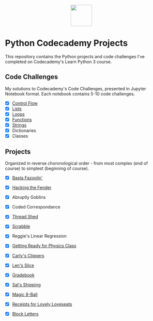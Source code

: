 <p align="center"> <img src="https://user-images.githubusercontent.com/104512014/176559133-f6434a3e-02ea-403e-892d-644b4401ea88.png" height="70px"/> </p>

# Python Codecademy Projects #
This repository contains the Python projects and code challenges I've completed on Codecademy's Learn Python 3 course. 

## Code Challenges ##
My solutions to Codecademy's Code Challenges, presented in Jupyter Notebook format. Each notebook contains 5-10 code challenges.
 - [x] [Control Flow](https://github.com/emmaclarem/python-codecademy-projects/blob/main/python-code-challenges-codecademy/python-control-flow-challenges.ipynb)
 - [x] [Lists](https://github.com/emmaclarem/python-codecademy-projects/blob/main/python-code-challenges-codecademy/python-lists-challenges.ipynb)
 - [x] [Loops](https://github.com/emmaclarem/python-codecademy-projects/blob/main/python-code-challenges-codecademy/python-loops-challenges.ipynb)
 - [x] [Functions](https://github.com/emmaclarem/python-codecademy-projects/blob/main/python-code-challenges-codecademy/python-functions-challenges.ipynb)
 - [x] [Strings](https://github.com/emmaclarem/python-codecademy-projects/blob/main/python-code-challenges-codecademy/python-strings-challenges.ipynb)
 - [x] Dictionaries
 - [x] Classes

## Projects ##
Organized in reverse choronological order - from most complex (end of course) to simplest (beginning of course).
 - [x] [Basta Fazoolin'](https://github.com/emmaclarem/python-codecademy-projects/blob/main/python-projects-codecademy/basta-fazoolin.py)
 - [x] [Hacking the Fender](https://github.com/emmaclarem/python-codecademy-projects/blob/main/python-projects-codecademy/hacking-the-fender.py)
 - [x] Abruptly Goblins 
 - [x] Coded Correspondance
 - [x] [Thread Shed](https://github.com/emmaclarem/python-codecademy-projects/blob/main/python-projects-codecademy/thread-shed.py)
 - [x] [Scrabble](https://github.com/emmaclarem/python-codecademy-projects/blob/main/python-projects-codecademy/scrabble.py)
 - [x] Reggie's Linear Regression
 - [x] [Getting Ready for Physics Class](https://github.com/emmaclarem/python-codecademy-projects/blob/main/python-projects-codecademy/physics-class.py)
 - [x] [Carly's Clippers](https://github.com/emmaclarem/python-codecademy-projects/blob/main/python-projects-codecademy/carlys-clippers.py)
 - [x] [Len's Slice](https://github.com/emmaclarem/python-codecademy-projects/blob/main/python-projects-codecademy/lens-slice.py)
 - [x] [Gradebook](https://github.com/emmaclarem/python-codecademy-projects/blob/main/python-projects-codecademy/gradebook.py)
 - [x] [Sal's Shipping](https://github.com/emmaclarem/python-codecademy-projects/blob/main/python-projects-codecademy/sals-shipping.py)
 - [x] [Magic 8-Ball](https://github.com/emmaclarem/python-codecademy-projects/blob/main/python-projects-codecademy/magic-8-ball.py)
 - [x] [Receipts for Lovely Loveseats](https://github.com/emmaclarem/python-codecademy-projects/blob/main/python-projects-codecademy/receipts-for-lovely-loveseats.py)
 - [x] [Block Letters](https://github.com/emmaclarem/python-codecademy-projects/blob/main/python-projects-codecademy/block-letters.py)









 
 


